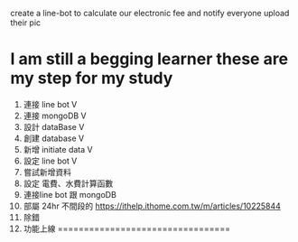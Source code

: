create a line-bot to calculate our electronic fee and notify everyone upload their pic

I am still a begging learner 
these are my step for my study 
=================================
1.  連接 line bot           V
2.  連接 mongoDB            V
3.  設計 dataBase           V
4.  創建 database           V
5.  新增 initiate data      V
6.  設定 line bot           V
7.  嘗試新增資料
8.  設定 電費、水費計算函數
9.  連接line bot 跟 mongoDB
10. 部屬 24hr 不間段的      https://ithelp.ithome.com.tw/m/articles/10225844
10. 除錯
11. 功能上線
=================================